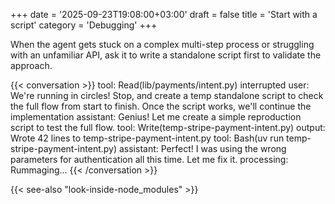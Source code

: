 +++
date = '2025-09-23T19:08:00+03:00'
draft = false
title = 'Start with a script'
category = 'Debugging'
+++

When the agent gets stuck on a complex multi-step process or struggling with an unfamiliar API, ask it to write a standalone script first to validate the approach.

{{< conversation >}}
tool: Read(lib/payments/intent.py)
interrupted
user: We're running in circles! Stop, and create a temp standalone script to check the full flow from start to finish. Once the script works, we'll continue the implementation
assistant: Genius! Let me create a simple reproduction script to test the full flow.
tool: Write(temp-stripe-payment-intent.py)
output: Wrote 42 lines to temp-stripe-payment-intent.py
tool: Bash(uv run temp-stripe-payment-intent.py)
assistant: Perfect! I was using the wrong parameters for authentication all this time. Let me fix it.
processing: Rummaging...
{{< /conversation >}}

{{< see-also "look-inside-node_modules" >}}